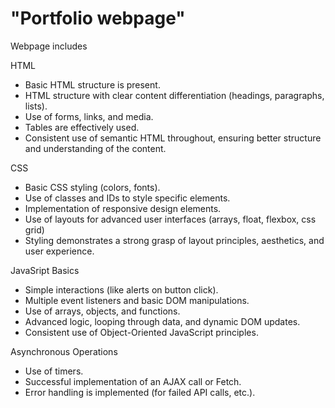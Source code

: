 # "Portfolio webpage"

Webpage includes

HTML
- Basic HTML structure is present.
- HTML structure with clear content differentiation (headings, paragraphs, lists).
- Use of forms, links, and media.
- Tables are effectively used.
- Consistent use of semantic HTML throughout, ensuring better structure and understanding of the content.


CSS
- Basic CSS styling (colors, fonts).
- Use of classes and IDs to style specific elements.
- Implementation of responsive design elements.
- Use of layouts for advanced user interfaces (arrays, float, flexbox, css grid)
- Styling demonstrates a strong grasp of layout principles, aesthetics, and user experience.


JavaSript Basics
- Simple interactions (like alerts on button click).
- Multiple event listeners and basic DOM manipulations.
- Use of arrays, objects, and functions.
- Advanced logic, looping through data, and dynamic DOM updates.
- Consistent use of Object-Oriented JavaScript principles.


Asynchronous Operations
- Use of timers.
- Successful implementation of an AJAX call or Fetch.
- Error handling is implemented (for failed API calls, etc.).
